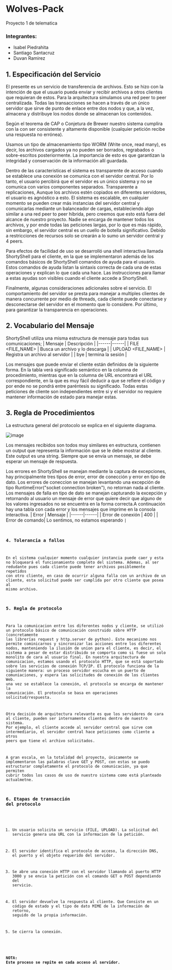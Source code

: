 # Wolves-Pack
Proyecto 1 de telematica

### Integrantes:

- Isabel Piedrahita
- Santiago Santacruz
- Duvan Ramirez


## 1. Especificación del Servicio

El presente es un servicio de transferencia de archivos. Esto se hizo con la intención de que el usuario pueda enviar y recibir archivos a otros clientes que requieran de estos. Para la arquitectura simulamos una red peer to peer centralizada. Todas las transacciones se hacen a través de un único servidor que sirve de punto de enlace entre dos nodos y que, a la vez, almacena y distribuye los nodos donde se almacenan los contenidos.

Según el teorema de CAP o Conjetura de Brewer nuestro sistema cumplira con la con ser consistente y altamente disponible (cualquier petición recibe una respuesta no errónea). 

Usamos un tipo de almacenamiento tipo WORM (Write once, read many), es decir, los archivos cargados ya no pueden ser borrados, regrabados o sobre-escritos posteriormente. La importancia de esto es que garantizan la integridad y conservación de la información allí guardada. 

Dentro de las caracteristicas el sistema es transparente de acceso cuando se establece una conexión se comunica con el servidor central. Por lo tanto, el usuario percibirá que el servidor es un único sistema y no se comunica con varios componentes separados. Transparente a replicaciones, Aunque los archivos estén copiados en diferentes servidores, el usuario es agnóstico a esto. El sistema es escalable, en cualquier momento se pueden crear más instancias del servidor central y comunicarlas mediante un balanceador de cargas, estableciendo algo similar a una red peer to peer híbrida, pero creemos que esto está fuera del alcance de nuestro proyecto. Nadie se encarga de mantener todos los archivos, y por ende todas las peticiones largas, por lo que es más rápido, sin embargo, el servidor central es un cuello de botella significativo. Debido a restricciones de recursos solo se crearán a lo sumo un servidor central y 4 peers.

Para efectos de facilidad de uso se desarrolló una shell interactiva llamada ShortyShell para el cliente, en la que se implementaron además de los comandos básicos de ShortyShell comandos de ayuda para el usuario. Estos comandos de ayuda listan la sintaxis correcta de cada una de estas operaciones y explican lo que cada una hace. Las instrucciones para llamar a estas ayudas son visibles cuando el cliente accede a ShortyShell.

Finalmente, algunas consideraciones adicionales sobre el servicio. El comportamiento del servidor se presta para manejar a multiples clientes de manera concurrente por medio de threads, cada cliente puede conectarse y desconectarse del servidor en el momento que lo considere. Por último, para garantizar la transparencia en operaciones. 


## 2. Vocabulario del Mensaje

ShortyShell utiliza una misma estructura de mensaje para todas sus comunicaciones;
| Mensaje | Descripción   |
|------|------|
| FILE <FILE_NAME> | Busca un archivo y lo descarga  |
| UPLOAD <FILE_NAME> | Registra un archivo al servidor |
| bye | termina la sesión |

Los mensajes que puede enviar el cliente están definidos de la siguiente forma. En la tabla verá significado semántico en la columna de procedimiento, mientras que en la columna de URL encontrará el URL correspondiente, en la que es muy fácil deducir a que se refiere el código y por ende no se pondrá entre paréntesis su significado. Todas estas peticiones de cliente son independientes entre si y el servidor no requiere mantener información de estado para manejar estas.

## 3. Regla de Procedimientos

La estructura general del protocolo se explica en el siguiente diagrama.

![image](https://user-images.githubusercontent.com/46933082/135185469-d63c906d-2ae8-45c0-a871-14734f7a3a77.png)




Los mensajes recibidos son todos muy similares en estructura, contienen un output que representa la información que se le debe mostrar al cliente. Este output es una string. Siempre que se envía un mensaje, se debe esperar un mensaje de respuesta.

Los errores en ShortyShell se manejan mediante la captura de excepciones, hay principalmente tres tipos de error, error de conección y error en tipo de dato. Los errores de coneccion se manejan levantando una excepción de tipo RuntimeError("socket connection broken"), no retornan nada al cliente. Los mensajes de falla en tipo de dato se manejan capturando la excepción y retornando al usuario un mensaje de error que quiere decir que alguno de los valores ingresados no se encuentra en la forma correcta.A continuación hay una tabla con cada error y los mensajes que imprime en la consola interactiva.
| Error | Mensaje   |
|------|------|
| Error de conexión | 400  |
| Error de comando| Lo sentimos, no estamos esperando <code>|

### 4. Tolerancia a fallos

En el sistema cualquier momento cualquier instancia puede caer y esta no bloqueará el funcionamiento completo del sistema. Ademas, al ser redudante pues cada cliente puede tener archivos posiblemente repetidos con otro cliente, en caso de ocurrir alguna falla con un archivo de un cliente, esta solicitud puede ser cumplida por otro cliente que posea al mismo archivo.

### 5. Regla de protocolo

Para la comunicacion entre los diferentes nodos y cliente, se utilizó un protocolo básico de comunicación construido sobre HTTP (concretamente las librerías request y http.server de python). Este mecanismo nos permite cominicarnos y sincronizar las acciones entre los diferentes nodos, manteniendo la ilusión de union para el cliente, es decir, el sistema a pesar de estar distribuido se comporta como si fuese un solo monolito de cara al usuario final. En nuestra arquitectura de comunicacion, estamos usando el protocolo HTTP, que se está soportado sobre los servicios de conexión TCP/IP. El protocolo funciona de la siguiente manera: un proceso servidor escucha en un puerto de comuniaciones, y espera las solicitudes de conexión de los clientes Web. una vez se establece la conexión, el protocolo se encarga de mantener la comunicación. El protocolo se basa en operaciones solicitud/respuesta. 
  
Otra decisión de arquitectura relevante es que los servidores de cara al cliente, pueden ser internamente clientes dentro de nuestro sistema. Por ejemplo, el cliente accede al servidor central que sirve com intermediario, el servidor central hace peticiones como cliente a otros peers que tiene el archivo solicitados.
  
A gran escala, en la totalidad del proyecto, únicamente se implementaron las palabras clave GET y POST, con estas se puedo estructurar completamente el protocolo de comunicación, ya que permiten cubrir todos los casos de uso de nuestro sistema como está planteado actualmetne.

### 6. Etapas de transacción del protocolo

  1. Un usuario solicita un servicio (FILE, UPLOAD). La solicitud del servicio genera una URL con la informacion de la petición.
  
  2. El servidor identifica el protocolo de acceso, la dirección DNS, el puerto y el objeto requerido del servidor.
  
  3. Se abre una conexión HTTP con el servidor llamando al puerto HTTP 3000 y se envia la petición con el comando GET o POST dependiendo del servicio.
  
  4. El servidor devuelve la respuesta al cliente. Que Consiste en un código de estado y el tipo de dato MIME de la información de retorno, seguido de la propia información.
  
  5. Se cierra la conexión. 

 #### NOTA: Este proceso se repite en cada acceso al servidor.

